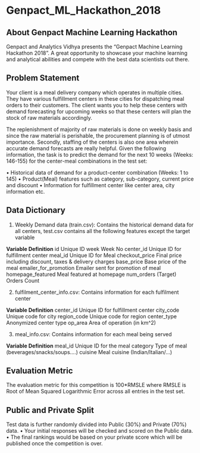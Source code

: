 # Genpact_ML_Hackathon_2018

## About Genpact Machine Learning Hackathon
Genpact and Analytics Vidhya presents the “Genpact Machine Learning Hackathon 2018”. A great opportunity to showcase your machine learning and analytical abilities and compete with the best data scientists out there.

## Problem Statement
Your client is a meal delivery company which operates in multiple cities. They have various fulfillment centers in these cities for dispatching meal orders to their customers. The client wants you to help these centers with demand forecasting for upcoming weeks so that these centers will plan the stock of raw materials accordingly.

The replenishment of majority of raw materials is done on weekly basis and since the raw material is perishable, the procurement planning is of utmost importance. Secondly, staffing of the centers is also one area wherein accurate demand forecasts are really helpful. Given the following information, the task is to predict the demand for the next 10 weeks (Weeks: 146-155) for the center-meal combinations in the test set:
 
•	Historical data of demand for a product-center combination (Weeks: 1 to 145)
•	Product(Meal) features such as category, sub-category, current price and discount
•	Information for fulfillment center like center area, city information etc.
 
## Data Dictionary
 
1.	Weekly Demand data (train.csv): Contains the historical demand data for all centers, test.csv contains all the following features except the target variable
 
**Variable	Definition**
id	Unique ID
week	Week No
center_id	Unique ID for fulfillment center
meal_id	Unique ID for Meal
checkout_price	Final price including discount, taxes & delivery charges
base_price	Base price of the meal
emailer_for_promotion	Emailer sent for promotion of meal
homepage_featured	Meal featured at homepage
num_orders	(Target) Orders Count
 
 
2.	fulfilment_center_info.csv: Contains information for each fulfilment center
 
**Variable	Definition**
center_id	Unique ID for fulfillment center
city_code	Unique code for city
region_code	Unique code for region
center_type	Anonymized center type
op_area	Area of operation (in km^2)
 
3.	meal_info.csv: Contains information for each meal being served
 
**Variable	Definition**
meal_id	Unique ID for the meal
category	Type of meal (beverages/snacks/soups….)
cuisine	Meal cuisine (Indian/Italian/…)
 
## Evaluation Metric
The evaluation metric for this competition is 100*RMSLE where RMSLE is Root of Mean Squared Logarithmic Error across all entries in the test set.

## Public and Private Split
Test data is further randomly divided into Public (30%) and Private (70%) data.
•	Your initial responses will be checked and scored on the Public data.
•	The final rankings would be based on your private score which will be published once the competition is over.
